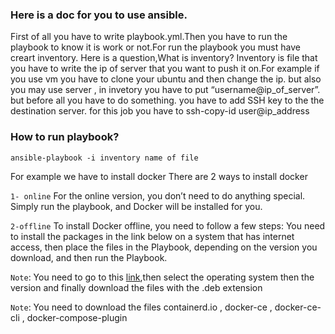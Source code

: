  ### Here is a doc for you to use ansible.
First of all you have to write playbook.yml.Then you have to run the playbook to know it is work or not.For run the playbook you must have creart inventory.
Here is a question,What is inventory?
Inventory is file that you have to write the ip of server that you want to push it on.For example if you use vm you have to clone your ubuntu and then change the ip.
but also you may use server , in invetory you have to put “username@ip_of_server”. but before all you have to do something.
you have to add SSH key to the the destination server. for this job you have to ssh-copy-id user@ip_address
### How to run playbook?
```ansible-playbook -i inventory name of file ```

For example we have to install docker
There are 2 ways to install docker

`1- online`
For the online version, you don’t need to do anything special. Simply run the playbook, and Docker will be installed for you.

`2-offline`
To install Docker offline, you need to follow a few steps: You need to install the packages in the link below on a system that has internet access,
then place the files in the Playbook, depending on the version you download, and then run the Playbook.

`Note`: You need to go to  this [link](https://download.docker.com),then select the operating system then the version and finally download the files with the .deb extension

`Note`: You need to download the files containerd.io , docker-ce , docker-ce-cli , docker-compose-plugin






